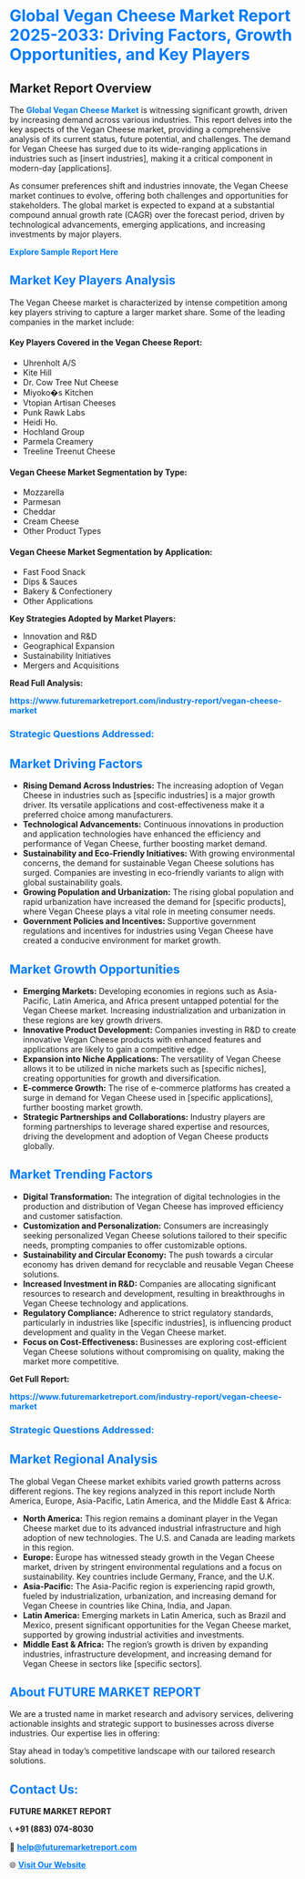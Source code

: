 <h1 style="color: #007BFF;">Global Vegan Cheese Market Report 2025-2033: Driving Factors, Growth Opportunities, and Key Players</h1>

<section id="overview">
<h2>Market Report Overview</h2>
<p>The <a href="https://www.futuremarketreport.com/industry-report/vegan-cheese-market" style="color: #007BFF; text-decoration: none;"><strong>Global Vegan Cheese Market</strong></a> is witnessing significant growth, driven by increasing demand across various industries. This report delves into the key aspects of the Vegan Cheese market, providing a comprehensive analysis of its current status, future potential, and challenges. The demand for Vegan Cheese has surged due to its wide-ranging applications in industries such as [insert industries], making it a critical component in modern-day [applications].</p>
<p>As consumer preferences shift and industries innovate, the Vegan Cheese market continues to evolve, offering both challenges and opportunities for stakeholders. The global market is expected to expand at a substantial compound annual growth rate (CAGR) over the forecast period, driven by technological advancements, emerging applications, and increasing investments by major players.</p>
</section>

<section id="overview">
<p><a href="https://www.futuremarketreport.com/request-sample/reportId=42035" style="color: #007BFF; text-decoration: none;"><strong>Explore Sample Report Here</strong></a></p>
</section>

<section id="key-players">
<h2 style="color: #007BFF;">Market Key Players Analysis</h2>
<p>The Vegan Cheese market is characterized by intense competition among key players striving to capture a larger market share. Some of the leading companies in the market include:</p>
<h4>Key Players Covered in the Vegan Cheese Report:</h4>
<ul><li>Uhrenholt A/S</li><li>Kite Hill</li><li>Dr. Cow Tree Nut Cheese</li><li>Miyoko�s Kitchen</li><li>Vtopian Artisan Cheeses</li><li>Punk Rawk Labs</li><li>Heidi Ho.</li><li>Hochland Group</li><li>Parmela Creamery</li><li>Treeline Treenut Cheese</li></ul>
<h4>Vegan Cheese Market Segmentation by Type:</h4>
<ul><li>Mozzarella</li><li>Parmesan</li><li>Cheddar</li><li>Cream Cheese</li><li>Other Product Types</li></ul>

<h4>Vegan Cheese Market Segmentation by Application:</h4>
<ul><li>Fast Food Snack</li><li>Dips &amp; Sauces</li><li>Bakery &amp; Confectionery</li><li>Other Applications</li></ul>
<p><strong>Key Strategies Adopted by Market Players:</strong></p>
<ul>
<li>Innovation and R&D</li>
<li>Geographical Expansion</li>
<li>Sustainability Initiatives</li>
<li>Mergers and Acquisitions</li>
</ul>
</section>

<section>
<p><strong>Read Full Analysis: </strong></p><a href="https://www.futuremarketreport.com/industry-report/vegan-cheese-market" style="color: #007BFF; text-decoration: none;"><strong>https://www.futuremarketreport.com/industry-report/vegan-cheese-market</strong></a>
<h3 style="color: #007BFF;">Strategic Questions Addressed:</h3>
</section>

<section id="driving-factors">
<h2 style="color: #007BFF;">Market Driving Factors</h2>
<ul>
<li><strong>Rising Demand Across Industries:</strong> The increasing adoption of Vegan Cheese in industries such as [specific industries] is a major growth driver. Its versatile applications and cost-effectiveness make it a preferred choice among manufacturers.</li>
<li><strong>Technological Advancements:</strong> Continuous innovations in production and application technologies have enhanced the efficiency and performance of Vegan Cheese, further boosting market demand.</li>
<li><strong>Sustainability and Eco-Friendly Initiatives:</strong> With growing environmental concerns, the demand for sustainable Vegan Cheese solutions has surged. Companies are investing in eco-friendly variants to align with global sustainability goals.</li>
<li><strong>Growing Population and Urbanization:</strong> The rising global population and rapid urbanization have increased the demand for [specific products], where Vegan Cheese plays a vital role in meeting consumer needs.</li>
<li><strong>Government Policies and Incentives:</strong> Supportive government regulations and incentives for industries using Vegan Cheese have created a conducive environment for market growth.</li>
</ul>
</section>

<section id="growth-opportunities">
<h2 style="color: #007BFF;">Market Growth Opportunities</h2>
<ul>
<li><strong>Emerging Markets:</strong> Developing economies in regions such as Asia-Pacific, Latin America, and Africa present untapped potential for the Vegan Cheese market. Increasing industrialization and urbanization in these regions are key growth drivers.</li>
<li><strong>Innovative Product Development:</strong> Companies investing in R&D to create innovative Vegan Cheese products with enhanced features and applications are likely to gain a competitive edge.</li>
<li><strong>Expansion into Niche Applications:</strong> The versatility of Vegan Cheese allows it to be utilized in niche markets such as [specific niches], creating opportunities for growth and diversification.</li>
<li><strong>E-commerce Growth:</strong> The rise of e-commerce platforms has created a surge in demand for Vegan Cheese used in [specific applications], further boosting market growth.</li>
<li><strong>Strategic Partnerships and Collaborations:</strong> Industry players are forming partnerships to leverage shared expertise and resources, driving the development and adoption of Vegan Cheese products globally.</li>
</ul>
</section>

<section id="trending-factors">
<h2 style="color: #007BFF;">Market Trending Factors</h2>
<ul>
<li><strong>Digital Transformation:</strong> The integration of digital technologies in the production and distribution of Vegan Cheese has improved efficiency and customer satisfaction.</li>
<li><strong>Customization and Personalization:</strong> Consumers are increasingly seeking personalized Vegan Cheese solutions tailored to their specific needs, prompting companies to offer customizable options.</li>
<li><strong>Sustainability and Circular Economy:</strong> The push towards a circular economy has driven demand for recyclable and reusable Vegan Cheese solutions.</li>
<li><strong>Increased Investment in R&D:</strong> Companies are allocating significant resources to research and development, resulting in breakthroughs in Vegan Cheese technology and applications.</li>
<li><strong>Regulatory Compliance:</strong> Adherence to strict regulatory standards, particularly in industries like [specific industries], is influencing product development and quality in the Vegan Cheese market.</li>
<li><strong>Focus on Cost-Effectiveness:</strong> Businesses are exploring cost-efficient Vegan Cheese solutions without compromising on quality, making the market more competitive.</li>
</ul>
</section>

<section>
<p><strong>Get Full Report: </strong></p><a href="https://www.futuremarketreport.com/industry-report/vegan-cheese-market" style="color: #007BFF; text-decoration: none;"><strong>https://www.futuremarketreport.com/industry-report/vegan-cheese-market</strong></a>
<h3 style="color: #007BFF;">Strategic Questions Addressed:</h3>
</section>


<section id="regional-analysis">
<h2 style="color: #007BFF;">Market Regional Analysis</h2>
<p>The global Vegan Cheese market exhibits varied growth patterns across different regions. The key regions analyzed in this report include North America, Europe, Asia-Pacific, Latin America, and the Middle East & Africa:</p>
<ul>
<li><strong>North America:</strong> This region remains a dominant player in the Vegan Cheese market due to its advanced industrial infrastructure and high adoption of new technologies. The U.S. and Canada are leading markets in this region.</li>
<li><strong>Europe:</strong> Europe has witnessed steady growth in the Vegan Cheese market, driven by stringent environmental regulations and a focus on sustainability. Key countries include Germany, France, and the U.K.</li>
<li><strong>Asia-Pacific:</strong> The Asia-Pacific region is experiencing rapid growth, fueled by industrialization, urbanization, and increasing demand for Vegan Cheese in countries like China, India, and Japan.</li>
<li><strong>Latin America:</strong> Emerging markets in Latin America, such as Brazil and Mexico, present significant opportunities for the Vegan Cheese market, supported by growing industrial activities and investments.</li>
<li><strong>Middle East & Africa:</strong> The region’s growth is driven by expanding industries, infrastructure development, and increasing demand for Vegan Cheese in sectors like [specific sectors].</li>
</ul>
</section>

<footer>
<h2 style="color: #007BFF;">About FUTURE MARKET REPORT</h2>
<p>We are a trusted name in market research and advisory services, delivering actionable insights and strategic support to businesses across diverse industries. Our expertise lies in offering:</p>

<p>Stay ahead in today’s competitive landscape with our tailored research solutions.</p>

<h2 style="color: #007BFF;">Contact Us:</h2>
<p><strong>FUTURE MARKET REPORT</strong></p>
<p>📞 <strong>+91 (883) 074-8030</strong></p>
<p>📧 <strong><a href="mailto:help@futuremarketreport.com" style="color: #007BFF;">help@futuremarketreport.com</a></strong></p>
<p>🌐 <strong><a href="https://www.futuremarketreport.com/" style="color: #007BFF;">Visit Our Website</a></strong></p>
</footer>